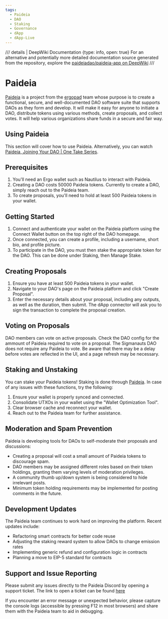```yaml
---
tags:
  - Paideia
  - DAO
  - Staking
  - Governance
  - dApp
  - dApp-Live
---
```


/// details | DeepWiki Documentation
    {type: info, open: true}
For an alternative and potentially more detailed documentation source generated from the repository, explore the [paideiadao/paideia-app on DeepWiki](https://deepwiki.com/paideiadao/paideia-app)
///

# Paideia

[Paideia](https://www.paideia.im) is a project from the [ergopad](ergopad.md) team whose purpose is to create a functional, secure, and well-documented DAO software suite that supports DAOs as they form and develop. It will make it easy for anyone to initiate a DAO, distribute tokens using various methods, create proposals, and collect votes. It will help various organizations share funds in a secure and fair way.

## Using Paideia

This section will cover how to use Paideia. Alternatively, you can watch [Paideia, Joining Your DAO | One Take Series](https://youtu.be/YUGNLQ6n8BA).

## Prerequisites

1. You'll need an Ergo wallet such as Nautilus to interact with Paideia.
2. Creating a DAO costs 50000 Paideia tokens. Currently to create a DAO, simply reach out to the Paideia team.
3. To create proposals, you'll need to hold at least 500 Paideia tokens in your wallet.

## Getting Started

1. Connect and authenticate your wallet on the Paideia platform using the Connect Wallet button on the top right of the DAO homepage.
2. Once connected, you can create a profile, including a username, short bio, and profile picture.
3. To participate in the DAO, you must then stake the appropriate token for the DAO. This can be done under Staking, then Manage Stake.

## Creating Proposals

1. Ensure you have at least 500 Paideia tokens in your wallet.
2. Navigate to your DAO's page on the Paideia platform and click "Create Proposal".
3. Enter the necessary details about your proposal, including any outputs, as well as the duration, then submit. The dApp connector will ask you to sign the transaction to complete the proposal creation.

## Voting on Proposals

DAO members can vote on active proposals. Check the DAO config for the ammount of Paideia required to vote on a proposal. The Sigmanauts DAO does not require any Paideia to vote. Be aware that there may be a delay before votes are reflected in the UI, and a page refresh may be necessary.

## Staking and Unstaking

You can stake your Paideia tokens! Staking is done through [Paideia](https://app.paideia.im/Paideia/staking). In case of any issues with these functions, try the following:

1. Ensure your wallet is properly synced and connected.
2. Consolidate UTXOs in your wallet using the "Wallet Optimization Tool".
3. Clear browser cache and reconnect your wallet.
4. Reach out to the Paideia team for further assistance.

## Moderation and Spam Prevention

Paideia is developing tools for DAOs to self-moderate their proposals and discussions:

- Creating a proposal will cost a small amount of Paideia tokens to discourage spam.
- DAO members may be assigned different roles based on their token holdings, granting them varying levels of moderation privileges.
- A community thumb up/down system is being considered to hide irrelevant posts.
- Minimum token holding requirements may be implemented for posting comments in the future.

## Development Updates

The Paideia team continues to work hard on improving the platform. Recent updates include:

- Refactoring smart contracts for better code reuse
- Adjusting the staking reward system to allow DAOs to change emission rates
- Implementing generic refund and configuration logic in contracts
- Planning a move to EIP-5 standard for contracts

## Support and Issue Reporting

Please submit any issues directly to the Paideia Discord by opening a support ticket. The link to open a ticket can be found [here](https://discord.gg/jP25DeTC8U)

If you encounter an error message or unexpected behavior, please capture the console logs (accessible by pressing F12 in most browsers) and share them with the Paideia team to aid in debugging.
